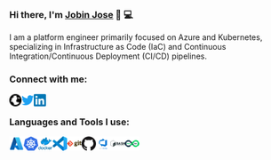 <!--
**cloudyjobin/cloudyjobin** is a ✨ _special_ ✨ repository because its `README.md` (this file) appears on your GitHub profile.

Here are some ideas to get you started:

- 🔭 I’m currently working on ...
- 🌱 I’m currently learning ...
- 👯 I’m looking to collaborate on ...
- 🤔 I’m looking for help with ...
- 💬 Ask me about ...
- 📫 How to reach me: ...
- 😄 Pronouns: ...
- ⚡ Fun fact: ...
-->

### Hi there, I'm [Jobin Jose][website] 👋 💻

I am a platform engineer primarily focused on Azure and Kubernetes, specializing in Infrastructure as Code (IaC) and Continuous Integration/Continuous Deployment (CI/CD) pipelines.




### Connect with me:

[<img align="left" alt="About Me" width="22px" src="https://raw.githubusercontent.com/iconic/open-iconic/master/svg/globe.svg" />][website] 
[<img align="left" alt="Twitter" width="22px" src="https://raw.githubusercontent.com/cloudyjobin/cloudyjobin/main/images/twitter.svg" />][twitter]
[<img align="left" alt="LinkedIn" width="22px" src="https://raw.githubusercontent.com/cloudyjobin/cloudyjobin/main/images/linkedin.svg" />][linkedin]
<br />

### Languages and Tools I use:

<img align="left" alt="Azure" width="26px" src="https://github.com/github/explore/blob/cbe43f9176f0609329c713c62b569b9c2d0d2e6f/topics/azure/azure.png" />
<img align="left" alt="Kubernetes" width="26px" src="https://github.com/github/explore/blob/cbe43f9176f0609329c713c62b569b9c2d0d2e6f/topics/kubernetes/kubernetes.png" />
<img align="left" alt="Docker" width="26px" src="https://raw.githubusercontent.com/github/explore/80688e429a7d4ef2fca1e82350fe8e3517d3494d/topics/docker/docker.png" />
<img align="left" alt="Visual Studio Code" width="26px" src="https://github.com/github/explore/blob/cbe43f9176f0609329c713c62b569b9c2d0d2e6f/topics/visual-studio-code/visual-studio-code.png" />
<img align="left" alt="Git" width="26px" src="https://raw.githubusercontent.com/github/explore/80688e429a7d4ef2fca1e82350fe8e3517d3494d/topics/git/git.png" />
<img align="left" alt="GitHub" width="26px" src="https://raw.githubusercontent.com/github/explore/78df643247d429f6cc873026c0622819ad797942/topics/github/github.png" />
<img align="left" alt="Azure Devops" width="26px" src="https://github.com/github/explore/blob/cbe43f9176f0609329c713c62b569b9c2d0d2e6f/topics/azure-devops/azure-devops.png" />
<img align="left" alt="BASH" width="26px" src="https://github.com/github/explore/blob/cbe43f9176f0609329c713c62b569b9c2d0d2e6f/topics/bash/bash.png" />
<img align="left" alt="DevOps" width="26px" src="https://github.com/github/explore/blob/cbe43f9176f0609329c713c62b569b9c2d0d2e6f/topics/devops/devops.png" />
<br />


[website]: https://jobinjose.com
[twitter]: https://twitter.com/jobinjosem
[linkedin]: https://linkedin.com/in/jobinjosem